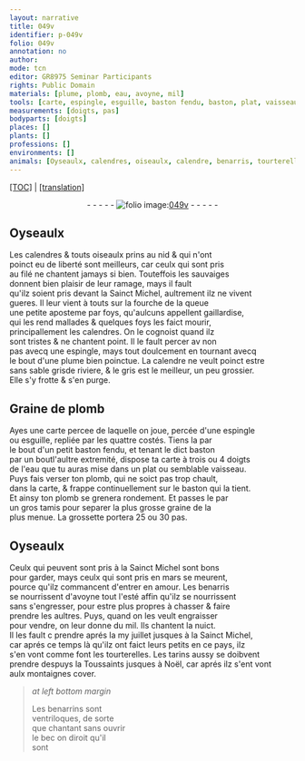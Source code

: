```yaml
---
layout: narrative
title: 049v
identifier: p-049v
folio: 049v
annotation: no
author:
mode: tcn
editor: GR8975 Seminar Participants
rights: Public Domain
materials: [plume, plomb, eau, avoyne, mil]
tools: [carte, espingle, esguille, baston fendu, baston, plat, vaisseau, tamis]
measurements: [doigts, pas]
bodyparts: [doigts]
places: []
plants: []
professions: []
environments: []
animals: [Oyseaulx, calendres, oiseaulx, calendre, benarris, tourterelles, tarins, benarrins]
---
```


 <p><a href="{{ site.baseurl }}/normalized/">[TOC]</a> | <a href="{{ site.baseurl }}/texts/p-049v_tl/" target="_blank">[translation]</a></p><div class="folio" align="center">- - - - - <a href="http://gallica.bnf.fr/ark:/12148/btv1b10500001g/f104.image" target="_blank"><img src="https://cu-mkp.github.io/2017-workshop-edition/assets/photo-icon.png" alt="folio image: " style="display:inline-block; margin-bottom:-3px;"/>049v</a> - - - - - </div>  
  

## <span class="al">Oyseaulx</span>

 
Les <span class="al">calendres</span> & touts <span class="al">oiseaulx</span> prins au nid & qui n'ont<br/> poinct eu de liberté sont meilleurs, car ceulx qui sont pris<br/> au filé ne chantent jamays si bien. Touteffois les sauvaiges<br/> donnent <span class="del"><span class="ill"></span></span> bien plaisir de leur ramage, mays il fault<br/> qu'ilz soient pris devant la S<span class="exp">ainc</span>t Michel, aultrem<span class="exp">ent</span> ilz ne vivent<br/> gueres. Il leur vient à touts sur la fourche de la queue<br/> une petite aposteme par foys, qu'aulcuns appellent gaillardise,<br/> qui les rend mallades & quelques foys les faict mourir,<br/> principallem<span class="exp">ent</span> les <span class="al">calendres</span>. On le cognoist quand ilz<br/> sont tristes & ne chantent point. Il le fault percer <span class="del">av</span> non<br/> pas avecq une espingle, mays tout doulcem<span class="exp">ent</span> en tournant avecq<br/> le bout d'une <span class="m">plume</span> bien poinctue. La <span class="al">calendre</span> ne veult poinct estre<br/> sans sable <span class="del">gris</span>de riviere, & le gris est le meilleur, un peu grossier.<br/> Elle s'y frotte & s'en purge. 
 
 
  

## Graine de <span class="m">plomb</span>

 
Ayes une <span class="tl">carte</span> <span class="del">percee</span> de laquelle on joue, percée d'une <span class="tl">espingle</span><br/> ou <span class="tl">esguille</span>, repliée par les quattre costés. Tiens la par<br/> le bout d'un petit <span class="tl">baston fendu</span>, et tenant le dict <span class="tl">baston</span><br/> par <span class="del">un bout</span><span class="add">l'aultre</span> extremité, dispose ta carte à trois ou 4 <span class="ms"><span class="bp">doigts</span></span><br/> de l'<span class="m">eau</span> que tu auras mise dans un <span class="tl">plat</span> ou semblable <span class="tl">vaisseau</span>.<br/> Puys fais verser ton <span class="m">plomb</span>, qui ne soict pas trop chault,<br/> dans la <span class="tl">carte</span>, & frappe continuellem<span class="exp">ent</span> sur le <span class="tl">baston</span> qui la tient.<br/> Et ainsy ton <span class="m">plomb</span> se grenera rondem<span class="exp">ent</span>. Et passes le par<br/> un gros <span class="tl">tamis</span> pour separer la plus grosse graine de la<br/> plus menue. La grossette portera 25 ou 30 <span class="ms">pas</span>. 
 
 
  

## <span class="al">Oyseaulx</span>

 
Ceulx qui <span class="del">peuvent</span> sont pris à la S<span class="exp">ainc</span>t Michel sont bons<br/> pour garder, mays ceulx qui sont pris en mars se meurent,<br/> pource qu'ilz commancent d'entrer en amour. Les <span class="al">benarris</span><br/> se nourrissent d'<span class="m">avoyne</span> tout l'esté affin qu'ilz se nourrissent<br/> sans s'engresser, pour estre plus propres à chasser & faire<br/> prendre les aultres. Puys, quand on les veult engraisser<br/> pour vendre, on leur donne du <span class="m">mil</span>. Ils chantent la nuict.<br/> Il les fault <span class="del">c</span> prendre aprés la my juillet jusques à la S<span class="exp">ainc</span>t Michel,<br/> car aprés ce temps là qu'ilz ont faict leurs petits en ce pays, ilz<br/> s'en vont co<span class="exp">mm</span>e font les <span class="al">tourterelles</span>. Les <span class="al">tarins</span> aussy se doibvent<br/> prendre despuys la Toussaints jusques à Noël, car aprés ilz s'ent vont<br/> aulx montaignes cover. 
 
> *at left bottom margin*
> 
> 
>   Les <span class="al">benarrins</span> sont<br/> ventriloques, de sorte<br/> que chantant sans ouvrir<br/> le bec on diroit qu'il<br/> sont 
 
 
